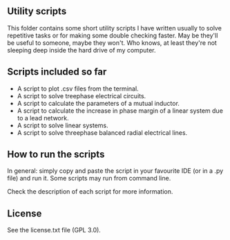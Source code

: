 ## Utility scripts
This folder contains some short utility scripts I have written usually to solve repetitive tasks or for making some double checking faster. 
May be they'll be useful to someone, maybe they won't. Who knows, at least they're not sleeping deep inside the hard drive of my computer.

## Scripts included so far

- A script to plot .csv files from the terminal.
- A script to solve treephase electrical circuits.
- A script to calculate the parameters of a mutual inductor.
- A script to calculate the increase in phase margin of a linear system due to a lead network.
- A script to solve linear systems.
- A script to solve threephase balanced radial electrical lines.

## How to run the scripts
In general: simply copy and paste the script in your favourite IDE (or in a .py file) and run it. Some scripts may run from command line. 

Check the description of each script for more information.

## License
See the license.txt file (GPL 3.0).
